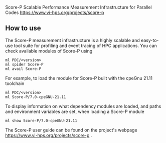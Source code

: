 Score-P Scalable Performance Measurement Infrastructure for Parallel Codes
https://www.vi-hps.org/projects/score-p

## How to use

The Score-P measurement infrastructure is a highly scalable and easy-to-use tool suite for profiling and event tracing of HPC applications.
You can check available modules of Score-P using
```
ml PDC/<version>
ml spider Score-P
ml avail Score-P
```
For example, to load the module for Score-P built with the cpeGnu 21.11 toolchain
```
ml PDC/<version>
ml Score-P/7.0-cpeGNU-21.11
```
To display information on what dependency modules are loaded, and paths and environment variables are set, when loading a
Score-P module
```
ml show Score-P/7.0-cpeGNU-21.11
```
The Score-P user guide can be found on the project's webpage https://www.vi-hps.org/projects/score-p .
